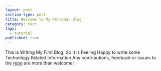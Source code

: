 ```yaml
---
layout: post
section-type: post
title: Welcome to My Personal Blog
category: tech
tags:
  - tutorial
published: true
---
```


This Is Writing My First Blog. So It is Feeling Happy to write some Techonlogy Related Information
Any contributions, feedback or issues to the <a href="https://github.com/thatsk.github.io" target="\_blank">repo</a> are more than welcome!
